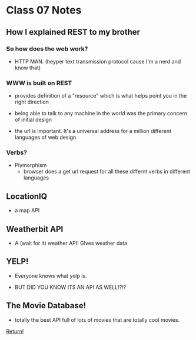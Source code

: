# Class 07 Notes

## How I explained REST to my brother

### So how does the web work?

- HTTP MAN. (heyper text transmission protocol cause I'm a nerd and know that)

### WWW is built on REST

- provides definition of a "resource" which is what helps point you in the right direction

- being able to talk to any machine in the world was the primary concern of initial design 

- the url is important. It's a universal address for a million different languages of web design

### Verbs?

- Plymorphism
  - browser does a get url request for all these differnt verbs in different languages

## LocationIQ

- a map API 

## Weatherbit API

- A (wait for it) weather API! GIves weather data

## YELP!

- Everyone knows what yelp is.

- BUT DID YOU KNOW ITS AN API AS WELL!?!?

## The Movie Database!

- totally the best API full of lots of movies that are totally cool movies.

[Return!](/class301main.md)